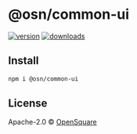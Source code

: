 # @osn/common-ui

[![version](https://img.shields.io/npm/v/@osn/common-ui?label=&color=29BC9B)](https://npm.im/my-ts-lib) [![downloads](https://img.shields.io/npm/dm/@osn/common-ui?label=&color=29BC9B)](https://npm.im/@osn/common-ui)

## Install

```bash
npm i @osn/common-ui
```

## License

Apache-2.0 &copy; [OpenSquare](https://github.com/opensquare-network)
